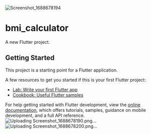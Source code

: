 ![Screenshot_1688678194](https://github.com/KarimAbdelaziz96/flutter-bmi-app/assets/123884612/a5071a40-17a7-4002-b832-94d4079d56e4)

# bmi_calculator

A new Flutter project.

## Getting Started

This project is a starting point for a Flutter application.

A few resources to get you started if this is your first Flutter project:

- [Lab: Write your first Flutter app](https://docs.flutter.dev/get-started/codelab)
- [Cookbook: Useful Flutter samples](https://docs.flutter.dev/cookbook)

For help getting started with Flutter development, view the
[online documentation](https://docs.flutter.dev/), which offers tutorials,
samples, guidance on mobile development, and a full API reference.
![Uploading Screenshot_1688678190.png…]()
![Uploading Screenshot_1688678200.png…]()
